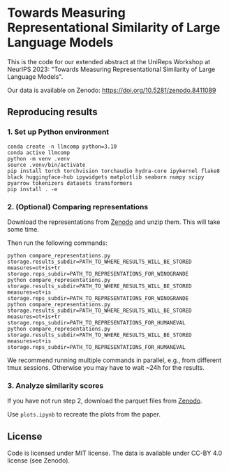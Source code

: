 # Towards Measuring Representational Similarity of Large Language Models

This is the code for our extended abstract at the UniReps Workshop at NeurIPS 2023: "Towards Measuring Representational Similarity of Large Language Models".

Our data is available on Zenodo: https://doi.org/10.5281/zenodo.8411089



## Reproducing results

### 1. Set up Python environment
```shell
conda create -n llmcomp python=3.10
conda active llmcomp
python -m venv .venv
source .venv/bin/activate
pip install torch torchvision torchaudio hydra-core ipykernel flake8 black huggingface-hub ipywidgets matplotlib seaborn numpy scipy pyarrow tokenizers datasets transformers
pip install . -e
```

### 2. (Optional) Comparing representations
Download the representations from [Zenodo](https://doi.org/10.5281/zenodo.8411089) and unzip them.
This will take some time.

Then run the following commands:
```shell
python compare_representations.py storage.results_subdir=PATH_TO_WHERE_RESULTS_WILL_BE_STORED measures=ot+is+tr storage.reps_subdir=PATH_TO_REPRESENTATIONS_FOR_WINOGRANDE
python compare_representations.py storage.results_subdir=PATH_TO_WHERE_RESULTS_WILL_BE_STORED measures=ot+is storage.reps_subdir=PATH_TO_REPRESENTATIONS_FOR_WINOGRANDE
python compare_representations.py storage.results_subdir=PATH_TO_WHERE_RESULTS_WILL_BE_STORED measures=ot+is+tr storage.reps_subdir=PATH_TO_REPRESENTATIONS_FOR_HUMANEVAL
python compare_representations.py storage.results_subdir=PATH_TO_WHERE_RESULTS_WILL_BE_STORED measures=ot+is storage.reps_subdir=PATH_TO_REPRESENTATIONS_FOR_HUMANEVAL
```
We recommend running multiple commands in parallel, e.g., from different tmux sessions.
Otherwise you may have to wait ~24h for the results.

### 3. Analyze similarity scores
If you have not run step 2, download the parquet files from [Zenodo](https://doi.org/10.5281/zenodo.8411089).

Use `plots.ipynb` to recreate the plots from the paper.

## License
Code is licensed under MIT license.
The data is available under CC-BY 4.0 license (see Zenodo).
